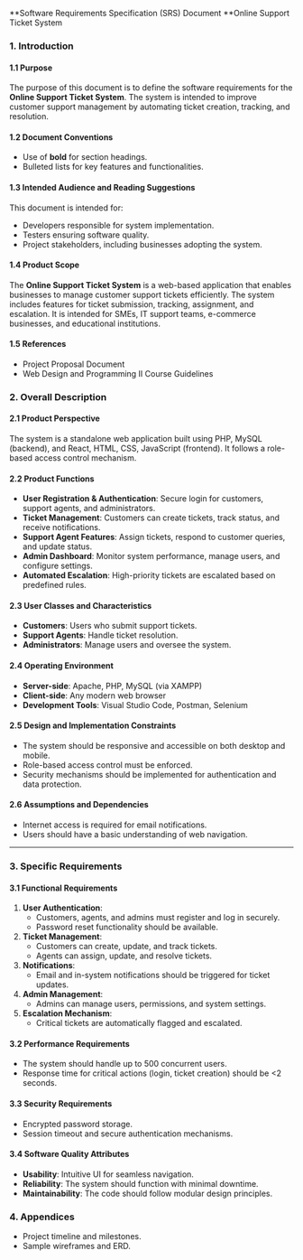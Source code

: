 **Software Requirements Specification (SRS) Document
**Online Support Ticket System
### 1. Introduction

#### 1.1 Purpose
The purpose of this document is to define the software requirements for the **Online Support Ticket System**. The system is intended to improve customer support management by automating ticket creation, tracking, and resolution.

#### 1.2 Document Conventions
- Use of **bold** for section headings.
- Bulleted lists for key features and functionalities.

#### 1.3 Intended Audience and Reading Suggestions
This document is intended for:
- Developers responsible for system implementation.
- Testers ensuring software quality.
- Project stakeholders, including businesses adopting the system.

#### 1.4 Product Scope
The **Online Support Ticket System** is a web-based application that enables businesses to manage customer support tickets efficiently. The system includes features for ticket submission, tracking, assignment, and escalation. It is intended for SMEs, IT support teams, e-commerce businesses, and educational institutions.

#### 1.5 References
- Project Proposal Document
- Web Design and Programming II Course Guidelines
### 2. Overall Description

#### 2.1 Product Perspective
The system is a standalone web application built using PHP, MySQL (backend), and React, HTML, CSS, JavaScript (frontend). It follows a role-based access control mechanism.

#### 2.2 Product Functions
- **User Registration & Authentication**: Secure login for customers, support agents, and administrators.
- **Ticket Management**: Customers can create tickets, track status, and receive notifications.
- **Support Agent Features**: Assign tickets, respond to customer queries, and update status.
- **Admin Dashboard**: Monitor system performance, manage users, and configure settings.
- **Automated Escalation**: High-priority tickets are escalated based on predefined rules.

#### 2.3 User Classes and Characteristics
- **Customers**: Users who submit support tickets.
- **Support Agents**: Handle ticket resolution.
- **Administrators**: Manage users and oversee the system.

#### 2.4 Operating Environment
- **Server-side**: Apache, PHP, MySQL (via XAMPP)
- **Client-side**: Any modern web browser
- **Development Tools**: Visual Studio Code, Postman, Selenium

#### 2.5 Design and Implementation Constraints
- The system should be responsive and accessible on both desktop and mobile.
- Role-based access control must be enforced.
- Security mechanisms should be implemented for authentication and data protection.

#### 2.6 Assumptions and Dependencies
- Internet access is required for email notifications.
- Users should have a basic understanding of web navigation.

---

### 3. Specific Requirements

#### 3.1 Functional Requirements
1. **User Authentication**:
   - Customers, agents, and admins must register and log in securely.
   - Password reset functionality should be available.
2. **Ticket Management**:
   - Customers can create, update, and track tickets.
   - Agents can assign, update, and resolve tickets.
3. **Notifications**:
   - Email and in-system notifications should be triggered for ticket updates.
4. **Admin Management**:
   - Admins can manage users, permissions, and system settings.
5. **Escalation Mechanism**:
   - Critical tickets are automatically flagged and escalated.

#### 3.2 Performance Requirements
- The system should handle up to 500 concurrent users.
- Response time for critical actions (login, ticket creation) should be <2 seconds.

#### 3.3 Security Requirements
- Encrypted password storage.
- Session timeout and secure authentication mechanisms.

#### 3.4 Software Quality Attributes
- **Usability**: Intuitive UI for seamless navigation.
- **Reliability**: The system should function with minimal downtime.
- **Maintainability**: The code should follow modular design principles.
### 4. Appendices
- Project timeline and milestones.
- Sample wireframes and ERD.
